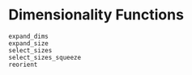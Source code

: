 # Dimensionality Functions

```@docs
expand_dims
expand_size
select_sizes
select_sizes_squeeze
reorient
```
